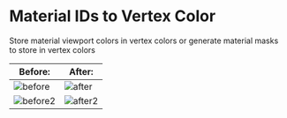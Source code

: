 # Material IDs to Vertex Color

Store material viewport colors in vertex colors or generate material masks to store in vertex colors

| Before:      | After: |
| ----------- | ----------- |
| ![before](https://user-images.githubusercontent.com/45714731/49756378-41a13280-fcba-11e8-80b9-08109dbaeaaf.jpg)| ![after](https://user-images.githubusercontent.com/45714731/49756265-1dddec80-fcba-11e8-8a28-50180c5edbb2.jpg)|
| ![before2](https://user-images.githubusercontent.com/45714731/51123771-08119900-181d-11e9-8c7b-6ce58113dbce.png) | ![after2](https://user-images.githubusercontent.com/45714731/51123772-08aa2f80-181d-11e9-8f01-07c53195caa2.png) |
